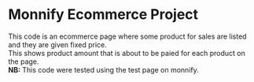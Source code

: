 <h1>Monnify Ecommerce Project</h1>
This code is an ecommerce page where some product for sales are listed and they are given fixed price.<br>
This shows product amount that is about to be paied for each product on the page.<br>
<b>NB:</b> This code were tested using the test page on monnify.
